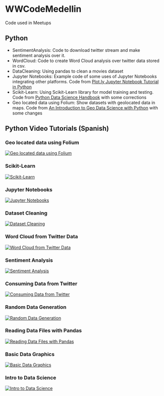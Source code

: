 # WWCodeMedellin
Code used in Meetups

## Python

* SentimentAnalysis: Code to download twitter stream and make sentiment analysis over it.
* WordCloud: Code to create Word Cloud analysis over twitter data stored in csv.
* DataCleaning: Using pandas to clean a movies dataset
* Jupyter Notebooks: Example code of some uses of Jupyter Notebooks integrating other platforms. Code from [Plot.ly Jupyter Notebook Tutorial in Python](https://plot.ly/python/ipython-notebook-tutorial/#getting-started)
* Scikit-Learn: Using Scikit-Learn library for model training and testing. Code from [Python Data Science Handbook](https://github.com/jakevdp/PythonDataScienceHandbook/blob/master/notebooks/05.02-Introducing-Scikit-Learn.ipynb) with some corrections
* Geo located data using Folium: Show datasets with geolocated data in maps. Code from [An Introduction to Geo Data Science with Python](https://blog.plon.io/geo-data-science/introduction-geo-data-science-python/) with some changes

## Python Video Tutorials (Spanish)

### Geo located data using Folium
[![Geo located data using Folium](https://img.youtube.com/vi/1IF1hooBzXY/0.jpg)](https://www.youtube.com/watch?v=1IF1hooBzXY "Geo located data using Folium")

### Scikit-Learn
[![Scikit-Learn](https://img.youtube.com/vi/DrE_0lDI3Vk/0.jpg)](https://www.youtube.com/watch?v=DrE_0lDI3Vk "Scikit-Learn")

### Jupyter Notebooks
[![Jupyter Notebooks](https://img.youtube.com/vi/MZomuIgcuVU/0.jpg)](https://www.youtube.com/watch?v=MZomuIgcuVU "Jupyter Notebooks")

### Dataset Cleaning
[![Dataset Cleaning](https://img.youtube.com/vi/kyU1EEWBxZg/0.jpg)](https://www.youtube.com/watch?v=kyU1EEWBxZg "Dataset Cleaning")

### Word Cloud from Twitter Data
[![Word Cloud from Twitter Data](https://img.youtube.com/vi/LwX_d4PQLjc/0.jpg)](https://www.youtube.com/watch?v=LwX_d4PQLjc "Word Cloud from Twitter Data")

### Sentiment Analysis
[![Sentiment Analysis](https://img.youtube.com/vi/rDFY51cfeX0/0.jpg)](https://www.youtube.com/watch?v=rDFY51cfeX0 "Sentiment Analysis")

### Consuming Data from Twitter
[![Consuming Data from Twitter](https://img.youtube.com/vi/1_Nu6Wxrvco/0.jpg)](https://www.youtube.com/watch?v=1_Nu6Wxrvco "Consuming Data from Twitter")

### Random Data Generation
[![Random Data Generation](https://img.youtube.com/vi/sSe_QoBzCaQ/0.jpg)](https://www.youtube.com/watch?v=sSe_QoBzCaQ "Random Data Generation")

### Reading Data Files with Pandas
[![Reading Data Files with Pandas](https://img.youtube.com/vi/ZBFp3D-g-uU/0.jpg)](https://www.youtube.com/watch?v=ZBFp3D-g-uU "Reading Data Files with Pandas")

### Basic Data Graphics
[![Basic Data Graphics](https://img.youtube.com/vi/q5QCKs7YbV4/0.jpg)](https://www.youtube.com/watch?v=q5QCKs7YbV4 "Basic Data Graphics")

### Intro to Data Science
[![Intro to Data Science](https://img.youtube.com/vi/yauIRnbyGOg/0.jpg)](https://www.youtube.com/watch?v=yauIRnbyGOg "Intro to Data Science")




